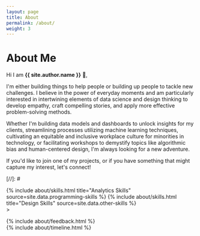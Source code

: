```yaml
---
layout: page
title: About
permalink: /about/
weight: 3
---
```


# **About Me**

Hi I am **{{ site.author.name }}** :wave:,<br>

I'm either building things to help people or building up people to tackle new challenges. I believe in the power of everyday moments and am particularly interested in intertwining elements of data science and design thinking to develop empathy, craft compelling stories, and apply more effective problem-solving methods.

Whether I'm building data models and dashboards to unlock insights for my clients, streamlining processes utilizing machine learning techniques, cultivating an equitable and inclusive workplace culture for minorities in technology, or facilitating workshops to demystify topics like algorithmic bias and human-centered design, I'm always looking for a new adventure.

If you'd like to join one of my projects, or if you have something that might capture my interest, let's connect!


[//]: # <div class="row"> {% include about/skills.html title="Analytics Skills" source=site.data.programming-skills %} {% include about/skills.html title="Design Skills" source=site.data.other-skills %} </div>>


<div class="row">
{% include about/feedback.html %}
</div>

<div class="row">
{% include about/timeline.html %}
</div>